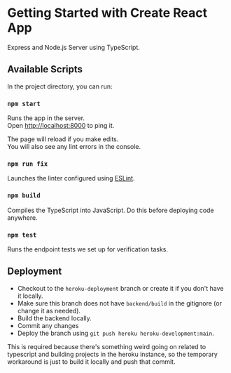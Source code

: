# Getting Started with Create React App

Express and Node.js Server using TypeScript.

## Available Scripts

In the project directory, you can run:

### `npm start`

Runs the app in the server.\
Open [http://localhost:8000](http://localhost:3000) to ping it.

The page will reload if you make edits.\
You will also see any lint errors in the console.

### `npm run fix`

Launches the linter configured using [ESLint](https://eslint.org/docs/user-guide/command-line-interface).

### `npm build`

Compiles the TypeScript into JavaScript. Do this before deploying code anywhere.

### `npm test`

Runs the endpoint tests we set up for verification tasks.

## Deployment

* Checkout to the `heroku-deployment` branch or create it if you don't have it locally.
* Make sure this branch does not have `backend/build` in the gitignore (or change it as needed).
* Build the backend locally.
* Commit any changes
* Deploy the branch using `git push heroku heroku-development:main`.

This is required because there's something weird going on related to typescript and building projects in the heroku instance, so the temporary workaround is just to build it locally and push that commit.
